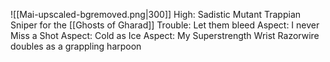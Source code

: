 ![[Mai-upscaled-bgremoved.png|300]]
High: Sadistic Mutant Trappian Sniper for the [[Ghosts of Gharad]]
Trouble: Let them bleed
Aspect: I never Miss a Shot
Aspect: Cold as Ice
Aspect: My Superstrength Wrist Razorwire doubles as a grappling harpoon
